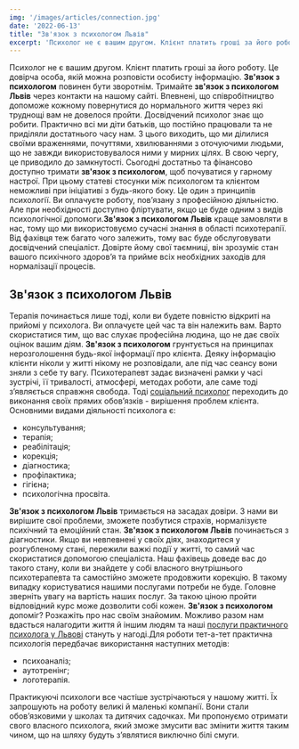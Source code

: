 ```yaml
---
img: '/images/articles/connection.jpg'
date: '2022-06-13'
title: "Зв'язок з психологом Львів"
excerpt: 'Психолог не є вашим другом. Клієнт платить гроші за його роботу. Це довірча особа, якій можна розповісти особисту інформацію. **Зв'язок з психологом** повинен бути зворотнім. Тримайте **зв'язок з психологом Львів** через контакти на нашому сайті. Впевнені, що співробітництво допоможе кожному повернутися до нормального життя через які труднощі вам не довелося пройти. Досвідчений психолог знає що робити. Практично всі ми діти батьків, що постійно працювали та не приділяли достатнього часу нам.'
---
```


Психолог не є вашим другом. Клієнт платить гроші за його роботу. Це довірча особа, якій можна розповісти особисту інформацію. **Зв'язок з психологом** повинен бути зворотнім. Тримайте **зв'язок з психологом Львів** через контакти на нашому сайті. Впевнені, що співробітництво допоможе кожному повернутися до нормального життя через які труднощі вам не довелося пройти. Досвідчений психолог знає що робити. Практично всі ми діти батьків, що постійно працювали та не приділяли достатнього часу нам. З цього виходить, що ми ділилися своїми враженнями, почуттями, хвилюваннями з оточуючими людьми, що не завжди використовувалося ними у мирних цілях. В свою чергу, це приводило до замкнутості. Сьогодні достатньо та фінансово доступно тримати **зв'язок з психологом**, щоб почуватися у гарному настрої. При цьому статеві стосунки між психологом та клієнтом неможливі при ініціативі з будь-якого боку. Це один з принципів психології. Ви оплачуєте роботу, пов’язану з професійною діяльністю. Але при необхідності доступно фліртувати, якщо це буде одним з видів психологічної допомоги.**Зв'язок з психологом Львів** краще замовляти в нас, тому що ми використовуємо сучасні знання в області психотерапії. Від фахівця теж багато чого залежить, тому вас буде обслуговувати досвідчений спеціаліст. Довірте йому свої таємниці, він зрозуміє стан вашого психічного здоров’я та прийме всіх необхідних заходів для нормалізації процесів.

Зв'язок з психологом Львів
--------------------------

Терапія починається лише тоді, коли ви будете повністю відкриті на прийомі у психолога. Ви оплачуєте цей час та він належить вам. Варто скористатися тим, що вас слухає професійна людина, що не дає своїх оцінок вашим діям. **Зв'язок з психологом** грунтується на принципах нерозголошення будь-якої інформації про клієнта. Деяку інформацію клієнти ніколи у житті нікому не розповідали, але під час сеансу вони зняли з себе ту вагу. Психотерапевт задає визначені рамки у часі зустрічі, її тривалості, атмосфері, методах роботи, але саме тоді з’являється справжня свобода. Тоді [соціальний психолог](https://pidgorognuy.com.ua) переходить до виконання своїх прямих обов’язків - вирішення проблем клієнта. Основними видами діяльності психолога є:

*   консультування;
*   терапія;
*   реабілітація;
*   корекція;
*   діагностика;
*   профілактика;
*   гігієна;
*   психологічна просвіта.

**Зв'язок з психологом Львів** тримається на засадах довіри. З нами ви вирішите свої проблеми, зможете позбутися страхів, нормалізуєте психічний та емоційний стан. **Зв'язок з психологом Львів** починається з діагностики. Якщо ви невпевнені у своїх діях, знаходитеся у розгубленому стані, пережили важкі події у житті, то самий час скористатися допомогою спеціаліста. Наш фахівець доведе вас до такого стану, коли ви знайдете у собі власного внутрішнього психотерапевта та самостійно зможете продовжити корекцію. В такому випадку користуватися нашими послугами потреби не буде. Головне зверніть увагу на вартість наших послуг. За такою ціною пройти відповідний курс може дозволити собі кожен. **Зв'язок з психологом** допоміг? Розкажіть про нас своїм знайомим. Можливо разом нам вдасться налагодити життя й іншим людям та наші [послуги практичного психолога у Львові](https://pidgorognuy.com.ua/poslugi/) стануть у нагоді.Для роботи тет-а-тет практична психологія передбачає використання наступних методів:

*   психоаналіз;
*   аутотренінг;
*   логотерапія.

Практикуючі психологи все частіше зустрічаються у нашому житті. Їх запрошують на роботу великі й маленькі компанії. Вони стали обов’язковими у школах та дитячих садочках. Ми пропонуємо отримати свого власного психолога, який зможе змусити вас змінити життя таким чином, що на шляху будуть з’являтися виключно білі смуги.
